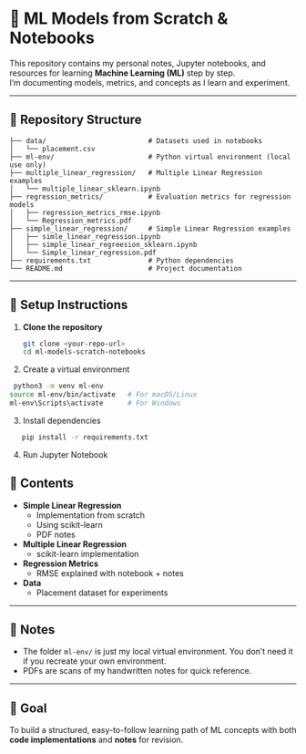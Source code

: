 # 📘 ML Models from Scratch & Notebooks

This repository contains my personal notes, Jupyter notebooks, and resources for learning **Machine Learning (ML)** step by step.  
I’m documenting models, metrics, and concepts as I learn and experiment.

---

## 📂 Repository Structure
```
├── data/                         # Datasets used in notebooks
│   └── placement.csv
├── ml-env/                       # Python virtual environment (local use only)
├── multiple_linear_regression/   # Multiple Linear Regression examples
│   └── multiple_linear_sklearn.ipynb
├── regression_metrics/           # Evaluation metrics for regression models
│   ├── regression_metrics_rmse.ipynb
│   └── Regression_metrics.pdf
├── simple_linear_regression/     # Simple Linear Regression examples
│   ├── simle_linear_regression.ipynb
│   ├── simple_linear_regreesion_sklearn.ipynb
│   └── Simple_linear_regression.pdf
├── requirements.txt              # Python dependencies
└── README.md                     # Project documentation
```
---

## 🚀 Setup Instructions

1. **Clone the repository**
   ```bash
   git clone <your-repo-url>
   cd ml-models-scratch-notebooks
   ```
2.	Create a virtual environment
  ```bash
   python3 -m venv ml-env
  source ml-env/bin/activate   # For macOS/Linux
  ml-env\Scripts\activate      # For Windows
```
3.	Install dependencies
   ```bash
      pip install -r requirements.txt
   ```
4. Run Jupyter Notebook

## 📒 Contents
- **Simple Linear Regression**
  - Implementation from scratch
  - Using scikit-learn
  - PDF notes
- **Multiple Linear Regression**
  - scikit-learn implementation
- **Regression Metrics**
  - RMSE explained with notebook + notes
- **Data**
  - Placement dataset for experiments

---

## 📌 Notes
- The folder `ml-env/` is just my local virtual environment. You don’t need it if you recreate your own environment.
- PDFs are scans of my handwritten notes for quick reference.

---

## 🎯 Goal
To build a structured, easy-to-follow learning path of ML concepts with both **code implementations** and **notes** for revision.

